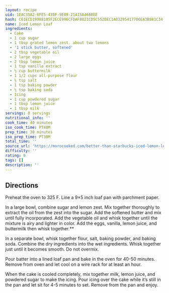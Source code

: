 ```yaml
---
layout: recipe
uid: 1EAC35A2-6FE5-439F-9E09-21A15A4660EE
hash: C61ECD19988105F2ECE996CFDAF8821CD5C552DEC1A03295417706EA3B881C34
name: Iced Lemon Loaf
ingredients:
  - Cake
  - 1 cup sugar
  - 1 tbsp grated lemon zest. about two lemons
  - '1 stick butter, softened'
  - 2 tbsp vegetable oil
  - 2 large eggs
  - 2 tbsp lemon juice
  - 1 tsp vanilla extract
  - ½ cup buttermilk
  - 1 1/2 cups all-purpose flour
  - ½ tsp salt
  - 1 tsp baking powder
  - ¼ tsp baking soda
  - Icing
  - 1 cup powdered sugar
  - 1 tbsp lemon juice
  - 1 tbsp milk
servings: 8 servings
nutritional_info: ''
cook_time: 40 minutes
iso_cook_time: PT40M
prep_time: 30 minutes
iso_prep_time: PT30M
total_time: ''
source_url: 'https://morocooked.com/better-than-starbucks-iced-lemon-loaf/'
difficulty: ''
rating: 0
tags: []
description: ''
---
```

## Directions

Preheat the oven to 325 F. Line a 9×5 inch loaf pan with parchment paper.

In a large bowl, combine sugar and lemon zest. Mix together thoroughly to extract the oil from the zest into the sugar. Add the softened butter and mix until fully incorporated. Add the vegetable oil and whisk together until the mixture is airy and lighter in color. Add the eggs, vanilla, lemon juice, and buttermilk then whisk together.**

In a separate bowl, whisk together flour, salt, baking powder, and baking soda. Combine the dry ingredients into the wet ingredients. Whisk together just until it becomes smooth. Do not overmix.

Pour batter into a lined loaf pan and bake in the oven for 40-50 minutes. Remove from oven and let cool on a wire rack for at least an hour.

When the cake is cooled completely, mix together milk, lemon juice, and powdered sugar to make the icing. Pour icing over the cake while it’s still in the pan and let sit for 4-5 minutes to set. Remove from the pan and enjoy.
